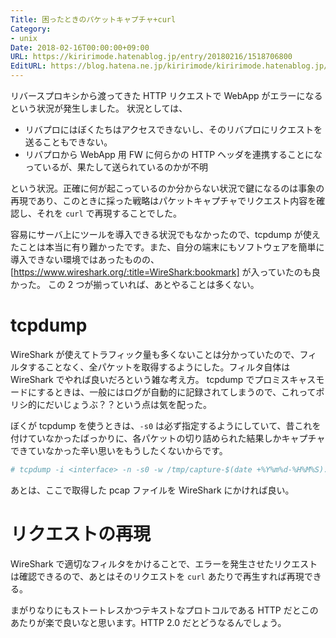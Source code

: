```yaml
---
Title: 困ったときのパケットキャプチャ+curl
Category:
- unix
Date: 2018-02-16T00:00:00+09:00
URL: https://kiririmode.hatenablog.jp/entry/20180216/1518706800
EditURL: https://blog.hatena.ne.jp/kiririmode/kiririmode.hatenablog.jp/atom/entry/17391345971617504351
---
```


リバースプロキシから渡ってきた HTTP リクエストで WebApp がエラーになるという状況が発生しました。
状況としては、

* リバプロにはぼくたちはアクセスできないし、そのリバプロにリクエストを送ることもできない。
* リバプロから WebApp 用 FW に何らかの HTTP ヘッダを連携することになっているが、果たして送られているのかが不明

という状況。正確に何が起こっているのか分からない状況で鍵になるのは事象の再現であり、このときに採った戦略はパケットキャプチャでリクエスト内容を確認し、それを `curl` で再現することでした。

容易にサーバ上にツールを導入できる状況でもなかったので、tcpdump が使えたことは本当に有り難かったです。また、自分の端末にもソフトウェアを簡単に導入できない環境ではあったものの、[https://www.wireshark.org/:title=WireShark:bookmark] が入っていたのも良かった。
この 2 つが揃っていれば、あとやることは多くない。

# tcpdump

WireShark が使えてトラフィック量も多くないことは分かっていたので、フィルタすることなく、全パケットを取得するようにした。フィルタ自体は WireShark でやれば良いだろという雑な考え方。
tcpdump でプロミスキャスモードにするときは、一般にはログが自動的に記録されてしまうので、これってポリシ的にだいじょうぶ？？という点は気を配った。

ぼくが tcpdump を使うときは、`-s0` は必ず指定するようにしていて、昔これを付けていなかったばっかりに、各パケットの切り詰められた結果しかキャプチャできていなかった辛い思いをもうしたくないからです。

```tcsh
# tcpdump -i <interface> -n -s0 -w /tmp/capture-$(date +%Y%m%d-%H%M%S).pcap
```

あとは、ここで取得した pcap ファイルを WireShark にかければ良い。


# リクエストの再現

WireShark で適切なフィルタをかけることで、エラーを発生させたリクエストは確認できるので、あとはそのリクエストを `curl` あたりで再生すれば再現できる。

まがりなりにもストートレスかつテキストなプロトコルである HTTP だとこのあたりが楽で良いなと思います。HTTP 2.0 だとどうなるんでしょう。
